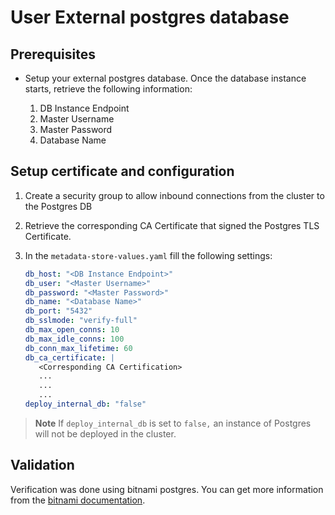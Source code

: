 # User External postgres database

## <a id='prereqExtrenalDB'></a>Prerequisites

* Setup your external postgres database. Once the database instance starts, retrieve the following information:

   1. DB Instance Endpoint
   1. Master Username
   1. Master Password
   1. Database Name

## Setup certificate and configuration

1. Create a security group to allow inbound connections from the cluster to the Postgres DB

2. Retrieve the corresponding CA Certificate that signed the Postgres TLS Certificate.

3. In the `metadata-store-values.yaml` fill the following settings:

   ```yaml
   db_host: "<DB Instance Endpoint>"
   db_user: "<Master Username>"
   db_password: "<Master Password>"
   db_name: "<Database Name>"
   db_port: "5432"
   db_sslmode: "verify-full"
   db_max_open_conns: 10
   db_max_idle_conns: 100
   db_conn_max_lifetime: 60
   db_ca_certificate: |
      <Corresponding CA Certification>
      ...
      ...
      ...
   deploy_internal_db: "false"
   ```

> **Note** If `deploy_internal_db` is set to `false,` an instance of Postgres will not be deployed in the cluster.

## Validation

Verification was done using bitnami postgres. You can get more information from the [bitnami documentation](https://github.com/bitnami/charts/tree/main/bitnami/postgresql).